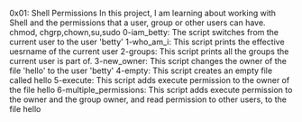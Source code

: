 0x01: Shell Permissions
In this project, I am learning about working with Shell and the permissions that a user, group or other users can have. 
chmod, chgrp,chown,su,sudo
0-iam_betty: The script switches from the current user to the user 'betty'
1-who_am_i: This script prints the effective uesrname of the current user
2-groups: This script prints all the groups the current user is part of.
3-new_owner: This script changes the owner of the file 'hello' to the user 'betty'
4-empty: This script creates an empty file called hello
5-execute: This script adds execute permission to the owner of the file hello
6-multiple_permissions: This script adds execute permission to the owner and the group owner, and read permission to other users, to the file hello
